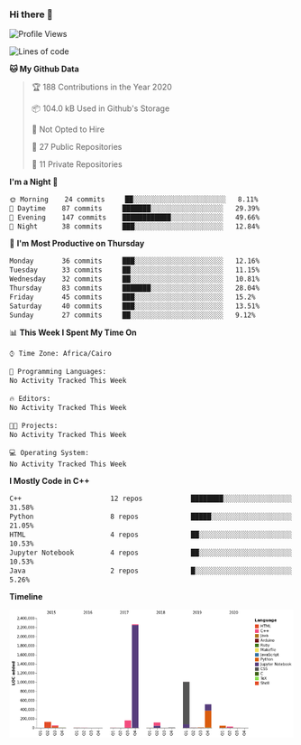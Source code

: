 ### Hi there 👋

<!--
**AMR-KELEG/AMR-KELEG** is a ✨ _special_ ✨ repository because its `README.md` (this file) appears on your GitHub profile.

Here are some ideas to get you started:

- 🔭 I’m currently working on ...
- 🌱 I’m currently learning ...
- 👯 I’m looking to collaborate on ...
- 🤔 I’m looking for help with ...
- 💬 Ask me about ...
- 📫 How to reach me: ...
- 😄 Pronouns: ...
- ⚡ Fun fact: ...
-->

<!--START_SECTION:waka-->
![Profile Views](http://img.shields.io/badge/Profile%20Views-3-blue)

![Lines of code](https://img.shields.io/badge/From%20Hello%20World%20I%27ve%20Written-53.7%20million%20lines%20of%20code-blue)

**🐱 My Github Data** 

> 🏆 188 Contributions in the Year 2020
 > 
> 📦 104.0 kB Used in Github's Storage 
 > 
> 🚫 Not Opted to Hire
 > 
> 📜 27 Public Repositories
 > 
> 🔑 11 Private Repositories 

**I'm a Night 🦉** 

```text
🌞 Morning    24 commits     ██░░░░░░░░░░░░░░░░░░░░░░░   8.11% 
🌆 Daytime    87 commits     ███████░░░░░░░░░░░░░░░░░░   29.39% 
🌃 Evening    147 commits    ████████████░░░░░░░░░░░░░   49.66% 
🌙 Night      38 commits     ███░░░░░░░░░░░░░░░░░░░░░░   12.84%

```
📅 **I'm Most Productive on Thursday** 

```text
Monday       36 commits     ███░░░░░░░░░░░░░░░░░░░░░░   12.16% 
Tuesday      33 commits     ██░░░░░░░░░░░░░░░░░░░░░░░   11.15% 
Wednesday    32 commits     ██░░░░░░░░░░░░░░░░░░░░░░░   10.81% 
Thursday     83 commits     ███████░░░░░░░░░░░░░░░░░░   28.04% 
Friday       45 commits     ███░░░░░░░░░░░░░░░░░░░░░░   15.2% 
Saturday     40 commits     ███░░░░░░░░░░░░░░░░░░░░░░   13.51% 
Sunday       27 commits     ██░░░░░░░░░░░░░░░░░░░░░░░   9.12%

```


📊 **This Week I Spent My Time On** 

```text
⌚︎ Time Zone: Africa/Cairo

💬 Programming Languages: 
No Activity Tracked This Week

🔥 Editors: 
No Activity Tracked This Week

🐱‍💻 Projects: 
No Activity Tracked This Week

💻 Operating System: 
No Activity Tracked This Week

```

**I Mostly Code in C++** 

```text
C++                      12 repos            ████████░░░░░░░░░░░░░░░░░   31.58% 
Python                   8 repos             █████░░░░░░░░░░░░░░░░░░░░   21.05% 
HTML                     4 repos             ██░░░░░░░░░░░░░░░░░░░░░░░   10.53% 
Jupyter Notebook         4 repos             ██░░░░░░░░░░░░░░░░░░░░░░░   10.53% 
Java                     2 repos             █░░░░░░░░░░░░░░░░░░░░░░░░   5.26%

```


**Timeline**

![Chart not found](https://github.com/AMR-KELEG/AMR-KELEG/blob/master/charts/bar_graph.png) 


<!--END_SECTION:waka-->
